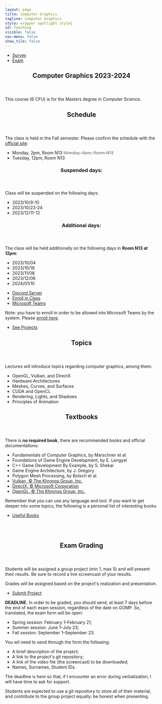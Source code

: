 ```yaml
---
layout: page
title: Computer Graphics
tagline: Computer Graphics
style: wrapper spotlight style1 
id: Teaching
visible: false
nav-menu: false
show_tile: false
---
```


<!-- Main -->
<div id="main">
<section>
<div class="inner">

<section class="special">
<ul class="actions fit">
	<!-- SURVEY -->
    <li><a href="https://forms.office.com/r/pZ85AV2H5N" class="button big fit icon fa-wpforms">Survey</a></li>
    <!-- FINAL CLASS PROJECT SUBMISSION -->
    <li><a href="#submit" class="button big alt special fit icon fa-envelope">Exam</a></li>
</ul>
</section>

<header class="major">
    <h2>Computer Graphics 2023-2024</h2>
</header>

<p>This course (6 CFU) is for the Masters degree in Computer Science.</p>

<header class="major">
    <h2>Schedule</h2>
</header>

<p>The class is held in the Fall semester. Please confirm the schedule with the <a href="https://ingegneriacivileinformaticatecnologieaeronautiche.uniroma3.it/en/didattica/lezioni-aule-e-orari/">official site</a>:</p>

<ul>
    <li>Monday, 2pm, Room N13 <del style="color: gray">Monday, 4pm, Room N13</del></li>
    <li>Tuesday, 12pm, Room N13</li>
</ul>

<header class="minor">
    <h3>Suspended days:</h3>
</header>

<p>Class will be suspended on the following days:</p>
<ul>
    <li>2023/10/9-10</li>
    <li>2023/10/23-24</li>
    <li>2023/12/11-12</li>
</ul>

<header class="minor">
    <h3>Additional days:</h3>
</header>

<p>The class will be held additionally on the following days in <strong>Room N13 at 12pm</strong>:</p>
<ul>
    <li>2023/10/04</li>
    <li>2023/10/18</li>
    <li>2023/11/08</li>
    <li>2023/12/06</li>
    <li>2024/01/10</li>
</ul>


<section class="special">
<ul class="actions">
    <li><a href="https://discord.gg/rakdahZkks" class="button big special fit icon fa-comment">Discord Server</a></li>
    <li><a href="https://ingegneria.el.uniroma3.it" class="button big fit icon fa-paper-plane">Enroll in Class</a></li>
    <li><a href="https://teams.microsoft.com/l/team/19%3anFPSDtcccMpbROWXcdtujDPeUiEbef_W2BzcvUB2bVk1%40thread.tacv2/conversations?groupId=432205bc-6d66-4379-bc99-ceac627c4ba7&tenantId=ffb4df68-f464-458c-a546-00fb3af66f6a" class="button big special fit icon fa-video-camera">Microsoft Teams</a></li>
</ul>
</section>


<p>Note: you have to enroll in order to be allowed into Microsoft Teams by the system. Please <a href="https://ingegneria.el.uniroma3.it">enroll here</a>.</p>

<section class="special">
<ul class="actions fit">
    <li><a href="https://www.youtube.com/channel/UCUcW8ANJ0lXzTr5SSKnDudQ/playlists" class="button big icon fa-film">See Projects</a></li>
</ul>           
</section>


<header class="major">
    <h2>Topics</h2>
</header>

<p>Lectures will introduce topics regarding computer graphics, among them:</p>

<ul>
    <li>OpenGL, Vulkan, and DirectX</li>
    <li>Hardware Architectures</li>
    <li>Meshes, Curves, and Surfaces</li>
    <li>CUDA and OpenCL</li>
    <li>Rendering, Lights, and Shadows</li>
    <li>Principles of Animation</li>
</ul>



<header class="major">
    <h2>Textbooks</h2>
</header>

<p>There is <strong>no required book</strong>, there are recommended books and official documentations:</p>

<ul>
    <li>Fundamentals of Computer Graphics, by Marschner et al.</li>
    <li>Foundations of Game Engine Development, by E. Lengyel</li>
    <li>C++ Game Development By Example, by S. Shekar</li>
    <li>Game Engine Architecture, by J. Gregory</li>
    <li>Polygon Mesh Processing, by Botsch et al.</li>
    <!-- DOCS -->
    <li><a href="https://registry.khronos.org/vulkan/specs/1.3-extensions/html/index.html">Vulkan, &copy; The Khronos Group, Inc.</a></li>
    <li><a href="https://learn.microsoft.com/en-gb/windows/win32/directx">DirectX,  &copy; Microsoft Corporation</a></li>
    <li><a href="https://registry.khronos.org/OpenGL-Refpages/gl4/">OpenGL, &copy; The Khronos Group, Inc.</a></li>
</ul>

<p>Remember that you can use any language and tool. If you want to get deeper into some topics, the following is a personal list of interesting books.</p>

<section class="special">
<ul class="actions">
    <li><a href="{{site.baseurl}}/pages/readings.html" class="button big special fit icon fa-book">Useful Books</a></li>
</ul>
</section>


<section id="submit"><br/><br/></section>	

<header class="major">
    <h2>Exam Grading</h2>
</header>

<p>Students will be assigned a group project (min 1, max 5) and will present their results. Be sure to record a live screencast of your results.</p>

<p>Grades will be assigned based on the project's realization and presentation.</p>

<section class="special">
<ul class="actions">
    <li><a href="https://forms.office.com/r/eL9B24Dn9n" class="button big special fit icon fa-envelope">Submit Project</a></li>
</ul>
</section>

<p><strong>DEADLINE</strong>. In order to be graded, you should send, at least 7 days before the end of each exam session, regardless of the date on GOMP. So, translated, the exam form will be open:</p>

<ul>
    <li>Spring session: February 1&ndash;February 21;</li>
    <li>Summer session: June 1&ndash;July 23;</li>
    <li>Fall session: September 1&ndash;September 23.</li>
</ul>

<p>You wil need to send through the form the following:</p>

<ul>
    <li>A brief description of the project;</li>
    <li>A link to the project's git repository;</li>
    <li>A link of the video file (the screencast) to be downloaded;</li>
    <li>Names, Surnames, Student IDs.</li>
</ul>

<p>The deadline is here so that, if I encounter an error during verbalization, I will have time to ask for support.</p>

<p>Students are expected to use a git repository to store all of their material, and contribute to the group project equally: be honest when presenting. </p>


</div>
</section>
</div>
